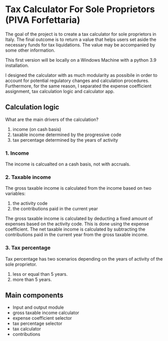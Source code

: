 # Tax Calculator For Sole Proprietors (PIVA Forfettaria)

The goal of the project is to create a tax calculator for sole proprietors in Italy. The final outcome is to return a value that helps users set aside the necessary funds for tax liquidations. The value may be accompanied by some other information.

This first version will be locally on a Windows Machine with a python 3.9 installation.

I designed the calculator with as much modularity as possibile in order to account for potential regulatory changes and calculation procedures. Furthermore, for the same reason, I separated the expense coefficient assignment, tax calculation logic and calculator app.

## Calculation logic

What are the main drivers of the calculation?

1. income (on cash basis)
2. taxable income determined by the progressive code
3. tax percentage determined by the years of activity

### 1. Income

The income is calcualted on a cash basis, not with accruals.


### 2. Taxable income

The gross taxable income is calculated from the income based on two variables:

1. the activity code
2. the contributions paid in the current year

The gross taxable income is calculated by deducting a fixed amount of expenses based on the activity code. This is done using the expense coefficient.
The net taxable income is calculated by subtracting the contributions paid in the current year from the gross taxable income.

### 3. Tax percentage

Tax percentage has two scenarios depending on the years of activity of the sole proprietor.

1. less or equal than 5 years.
2. more than 5 years.

## Main components

* Input and output module
* gross taxable income calculator
* expense coefficient selector
* tax percentage selector
* tax calculator
* contributions 